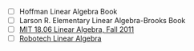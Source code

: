 - [ ] Hoffman Linear Algebra Book
- [ ] Larson R. Elementary Linear Algebra-Brooks Book
- [ ] [MIT 18.06 Linear Algebra, Fall 2011](https://youtube.com/playlist?list=PL221E2BBF13BECF6C&si=J0mbhBds3u1enr_b)
- [ ] [Robotech Linear Algebra](https://robotech-academy.com/product/linear-algebra-ml/)
